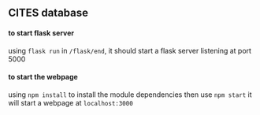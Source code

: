 ## CITES database

#### to start flask server
using `flask run` in `/flask/end`, it should start a flask server listening at port 5000

#### to start the webpage
using `npm install` to install the module dependencies
then use `npm start`
it will start a webpage at `localhost:3000`

